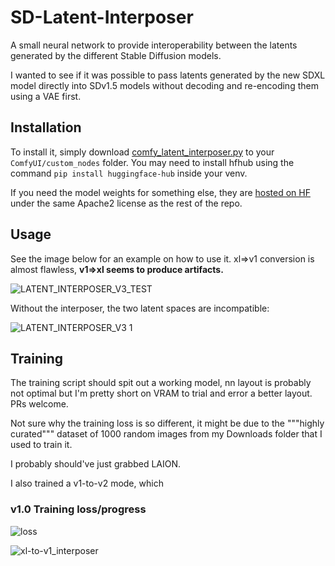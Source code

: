 # SD-Latent-Interposer
A small neural network to provide interoperability between the latents generated by the different Stable Diffusion models.

I wanted to see if it was possible to pass latents generated by the new SDXL model directly into SDv1.5 models without decoding and re-encoding them using a VAE first.

## Installation
To install it, simply download [comfy_latent_interposer.py](https://github.com/city96/SD-Latent-Interposer/raw/main/comfy_latent_interposer.py) to your `ComfyUI/custom_nodes` folder. You may need to install hfhub using the command `pip install huggingface-hub` inside your venv.

If you need the model weights for something else, they are [hosted on HF](https://huggingface.co/city96/SD-Latent-Interposer/tree/main) under the same Apache2 license as the rest of the repo.

## Usage
See the image below for an example on how to use it. xl=>v1 conversion is almost flawless, **v1=>xl seems to produce artifacts.**

![LATENT_INTERPOSER_V3_TEST](https://github.com/city96/SD-Latent-Interposer/assets/125218114/4e15f7b6-e853-417d-ab58-205c1c99e507)

Without the interposer, the two latent spaces are incompatible:

![LATENT_INTERPOSER_V3 1](https://github.com/city96/SD-Latent-Interposer/assets/125218114/24e2864e-d20f-4977-b218-dff0bf0fdc9f)

## Training
The training script should spit out a working model, nn layout is probably not optimal but I'm pretty short on VRAM to trial and error a better layout. PRs welcome.

Not sure why the training loss is so different, it might be due to the """highly curated""" dataset of 1000 random images from my Downloads folder that I used to train it.

I probably should've just grabbed LAION.

I also trained a v1-to-v2 mode, which

### v1.0 Training loss/progress

![loss](https://github.com/city96/SD-Latent-Interposer/assets/125218114/89e996b9-3baa-4027-930c-38dc6ec5ec24)

![xl-to-v1_interposer](https://github.com/city96/SD-Latent-Interposer/assets/125218114/d94ee64b-5417-40f4-a582-bcd2d0ac4365)
